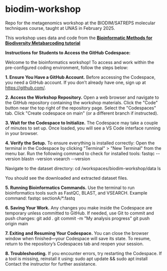 # biodim-workshop
Repo for the metagenomics workshop at the BIODIM/SATREPS molecular techniques course, taught at UNAS in February 2025.

This workshop uses data and code from the **[Bioinformatic Methods for Biodiversity Metabarcoding tutorial]([url](https://learnmetabarcoding.github.io/LearnMetabarcoding/index.html))**


**Instructions for Students to Access the GitHub Codespace:**

Welcome to the bioinformatics workshop! To access and work within the pre-configured coding environment, follow the steps below:

**1. Ensure You Have a GitHub Account.** Before accessing the Codespace, you need a GitHub account. If you don’t already have one, sign up at https://github.com/.

**2. Access the Workshop Repository.** Open a web browser and navigate to the GitHub repository containing the workshop materials.
Click the "Code" button near the top right of the repository page.
Select the "Codespaces" tab.
Click "Create codespace on main" (or a different branch if instructed).

**3. Wait for the Codespace to Initialize.** The Codespace may take a couple of minutes to set up.
Once loaded, you will see a VS Code interface running in your browser.

**4. Verify the Setup.** To ensure everything is installed correctly:
Open the terminal in the Codespace by clicking "Terminal" > "New Terminal" from the menu bar.
Run the following command to check for installed tools:
fastqc --version
blastn -version
vsearch --version

Navigate to the dataset directory:
cd /workspaces/biodim-workshop/data
ls

You should see the downloaded and extracted dataset files.

**5. Running Bioinformatics Commands.** Use the terminal to run bioinformatics tools such as FastQC, BLAST, and VSEARCH.
Example command:
fastqc sectionA/*.fastq

**6. Saving Your Work.** Any changes you make inside the Codespace are temporary unless committed to GitHub.
If needed, use Git to commit and push changes:
git add .
git commit -m "My analysis progress"
git push origin main

**7. Exiting and Resuming Your Codespace.** You can close the browser window when finished—your Codespace will save its state.
To resume, return to the repository’s Codespaces tab and reopen your session.

**8. Troubleshooting.** If you encounter errors, try restarting the Codespace.
If a tool is missing, reinstall it using:
sudo apt update && sudo apt install <package-name>Contact the instructor for further assistance.
